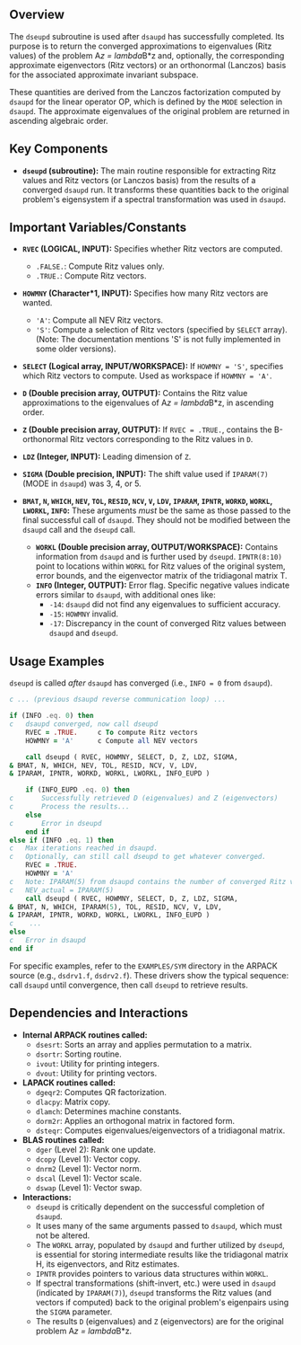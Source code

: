 ## Overview
The `dseupd` subroutine is used after `dsaupd` has successfully completed. Its purpose is to return the converged approximations to eigenvalues (Ritz values) of the problem A*z = lambda*B*z and, optionally, the corresponding approximate eigenvectors (Ritz vectors) or an orthonormal (Lanczos) basis for the associated approximate invariant subspace.

These quantities are derived from the Lanczos factorization computed by `dsaupd` for the linear operator OP, which is defined by the `MODE` selection in `dsaupd`. The approximate eigenvalues of the original problem are returned in ascending algebraic order.

## Key Components
- **`dseupd` (subroutine):** The main routine responsible for extracting Ritz values and Ritz vectors (or Lanczos basis) from the results of a converged `dsaupd` run. It transforms these quantities back to the original problem's eigensystem if a spectral transformation was used in `dsaupd`.

## Important Variables/Constants
- **`RVEC` (LOGICAL, INPUT):** Specifies whether Ritz vectors are computed.
    - `.FALSE.`: Compute Ritz values only.
    - `.TRUE.`: Compute Ritz vectors.
- **`HOWMNY` (Character*1, INPUT):** Specifies how many Ritz vectors are wanted.
    - `'A'`: Compute all NEV Ritz vectors.
    - `'S'`: Compute a selection of Ritz vectors (specified by `SELECT` array). (Note: The documentation mentions 'S' is not fully implemented in some older versions).
- **`SELECT` (Logical array, INPUT/WORKSPACE):** If `HOWMNY = 'S'`, specifies which Ritz vectors to compute. Used as workspace if `HOWMNY = 'A'`.
- **`D` (Double precision array, OUTPUT):** Contains the Ritz value approximations to the eigenvalues of A*z = lambda*B*z, in ascending order.
- **`Z` (Double precision array, OUTPUT):** If `RVEC = .TRUE.`, contains the B-orthonormal Ritz vectors corresponding to the Ritz values in `D`.
- **`LDZ` (Integer, INPUT):** Leading dimension of `Z`.
- **`SIGMA` (Double precision, INPUT):** The shift value used if `IPARAM(7)` (MODE in `dsaupd`) was 3, 4, or 5.
- **`BMAT`, `N`, `WHICH`, `NEV`, `TOL`, `RESID`, `NCV`, `V`, `LDV`, `IPARAM`, `IPNTR`, `WORKD`, `WORKL`, `LWORKL`, `INFO`:** These arguments *must* be the same as those passed to the final successful call of `dsaupd`. They should not be modified between the `dsaupd` call and the `dseupd` call.

    - **`WORKL` (Double precision array, OUTPUT/WORKSPACE):** Contains information from `dsaupd` and is further used by `dseupd`. `IPNTR(8:10)` point to locations within `WORKL` for Ritz values of the original system, error bounds, and the eigenvector matrix of the tridiagonal matrix T.
    - **`INFO` (Integer, OUTPUT):** Error flag. Specific negative values indicate errors similar to `dsaupd`, with additional ones like:
        - `-14`: `dsaupd` did not find any eigenvalues to sufficient accuracy.
        - `-15`: `HOWMNY` invalid.
        - `-17`: Discrepancy in the count of converged Ritz values between `dsaupd` and `dseupd`.

## Usage Examples
`dseupd` is called *after* `dsaupd` has converged (i.e., `INFO = 0` from `dsaupd`).

```fortran
c ... (previous dsaupd reverse communication loop) ...

if (INFO .eq. 0) then
c   dsaupd converged, now call dseupd
    RVEC = .TRUE.     c To compute Ritz vectors
    HOWMNY = 'A'      c Compute all NEV vectors

    call dseupd ( RVEC, HOWMNY, SELECT, D, Z, LDZ, SIGMA,
& BMAT, N, WHICH, NEV, TOL, RESID, NCV, V, LDV,
& IPARAM, IPNTR, WORKD, WORKL, LWORKL, INFO_EUPD )

    if (INFO_EUPD .eq. 0) then
c       Successfully retrieved D (eigenvalues) and Z (eigenvectors)
c       Process the results...
    else
c       Error in dseupd
    end if
else if (INFO .eq. 1) then
c   Max iterations reached in dsaupd.
c   Optionally, can still call dseupd to get whatever converged.
    RVEC = .TRUE.
    HOWMNY = 'A'
c   Note: IPARAM(5) from dsaupd contains the number of converged Ritz values (NCONV)
c   NEV_actual = IPARAM(5)
    call dseupd ( RVEC, HOWMNY, SELECT, D, Z, LDZ, SIGMA,
& BMAT, N, WHICH, IPARAM(5), TOL, RESID, NCV, V, LDV,
& IPARAM, IPNTR, WORKD, WORKL, LWORKL, INFO_EUPD )
c    ...
else
c   Error in dsaupd
end if
```
For specific examples, refer to the `EXAMPLES/SYM` directory in the ARPACK source (e.g., `dsdrv1.f`, `dsdrv2.f`). These drivers show the typical sequence: call `dsaupd` until convergence, then call `dseupd` to retrieve results.

## Dependencies and Interactions
- **Internal ARPACK routines called:**
    - `dsesrt`: Sorts an array and applies permutation to a matrix.
    - `dsortr`: Sorting routine.
    - `ivout`: Utility for printing integers.
    - `dvout`: Utility for printing vectors.
- **LAPACK routines called:**
    - `dgeqr2`: Computes QR factorization.
    - `dlacpy`: Matrix copy.
    - `dlamch`: Determines machine constants.
    - `dorm2r`: Applies an orthogonal matrix in factored form.
    - `dsteqr`: Computes eigenvalues/eigenvectors of a tridiagonal matrix.
- **BLAS routines called:**
    - `dger` (Level 2): Rank one update.
    - `dcopy` (Level 1): Vector copy.
    - `dnrm2` (Level 1): Vector norm.
    - `dscal` (Level 1): Vector scale.
    - `dswap` (Level 1): Vector swap.
- **Interactions:**
    - `dseupd` is critically dependent on the successful completion of `dsaupd`.
    - It uses many of the same arguments passed to `dsaupd`, which must not be altered.
    - The `WORKL` array, populated by `dsaupd` and further utilized by `dseupd`, is essential for storing intermediate results like the tridiagonal matrix H, its eigenvectors, and Ritz estimates.
    - `IPNTR` provides pointers to various data structures within `WORKL`.
    - If spectral transformations (shift-invert, etc.) were used in `dsaupd` (indicated by `IPARAM(7)`), `dseupd` transforms the Ritz values (and vectors if computed) back to the original problem's eigenpairs using the `SIGMA` parameter.
    - The results `D` (eigenvalues) and `Z` (eigenvectors) are for the original problem A*z = lambda*B*z.
```
